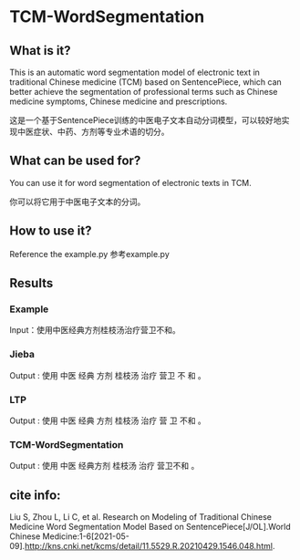 # TCM-WordSegmentation
## What is it?
This is an automatic word segmentation model of electronic text in traditional Chinese medicine (TCM) based on SentencePiece, which can better achieve the segmentation of professional terms such as Chinese medicine symptoms, Chinese medicine and prescriptions. 

这是一个基于SentencePiece训练的中医电子文本自动分词模型，可以较好地实现中医症状、中药、方剂等专业术语的切分。

## What can be used for?
You can use it for word segmentation of electronic texts in TCM.

你可以将它用于中医电子文本的分词。

## How to use it?
Reference the example.py
参考example.py

## Results
 ### Example
 Input：使用中医经典方剂桂枝汤治疗营卫不和。

 ### Jieba
 Output : 使用 中医 经典 方剂 桂枝汤 治疗 营卫 不 和 。
 ### LTP
 Output : 使用  中医  经典  方剂  桂枝汤  治疗  营  卫  不和  。

 ### TCM-WordSegmentation
 Output : 使用 中医  经典方剂  桂枝汤 治疗 营卫不和 。

## cite info:
Liu S, Zhou L, Li C, et al. Research on Modeling of Traditional Chinese Medicine Word Segmentation Model Based on SentencePiece[J/OL].World Chinese Medicine:1-6[2021-05-09].http://kns.cnki.net/kcms/detail/11.5529.R.20210429.1546.048.html.
